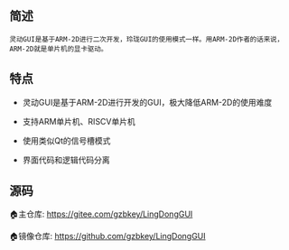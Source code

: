 ## 简述

    灵动GUI是基于ARM-2D进行二次开发，玲珑GUI的使用模式一样。用ARM-2D作者的话来说，ARM-2D就是单片机的显卡驱动。

## 特点

* 灵动GUI是基于ARM-2D进行开发的GUI，极大降低ARM-2D的使用难度

* 支持ARM单片机、RISCV单片机

* 使用类似Qt的信号槽模式

* 界面代码和逻辑代码分离

## 源码

🏠️主仓库: https://gitee.com/gzbkey/LingDongGUI

🏠️镜像仓库: https://github.com/gzbkey/LingDongGUI


